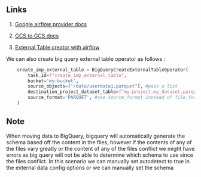 ## Links

1. [Google airflow provider docs](https://airflow.apache.org/docs/apache-airflow-providers-google/stable/index.html)

2. [GCS to GCS docs](https://airflow.apache.org/docs/apache-airflow-providers-google/stable/_api/airflow/providers/google/cloud/transfers/gcs_to_gcs/index.html#airflow.providers.google.cloud.transfers.gcs_to_gcs.GCSToGCSOperator)

3. [External Table creator with airflow](https://stackoverflow.com/questions/69651569/how-to-create-external-table-in-google-big-query-for-parquet-file-to-run-in-airf)

We can also create big query external table operator as follows :

```python
    create_imp_external_table = BigQueryCreateExternalTableOperator(
        task_id=f"create_imp_external_table",
        bucket='my-bucket',
        source_objects=["/data/userdata1.parquet"], #pass a list
        destination_project_dataset_table=f"my-project.my_dataset.parquet_table",
        source_format='PARQUET', #use source_format instead of file_format
    )
```

## Note

When moving data to BigQuery, bigquery will automatically generate the schema based off the content in the files, however if the contents of any of the files
vary greatly or the content of any of the files conflict we might have errors as big query will not be able to determine which schema to use since the files conflict.
In this scenario we can manually set autodetect to true in the external data config options or we can manually set the schema
